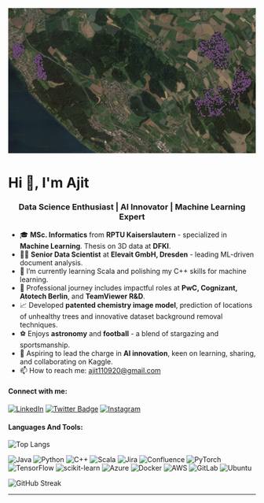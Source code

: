 
<img src="https://github.com/ajits-github/ajits-github/blob/10df30c4a023d6f6d05ef691bb801b0825f1c858/Geopoints_png_jpeg.PNG" alt="GeoData Analysis" title="Predicition of unhealthy trees" width="800"/>

# Hi 👋, I'm Ajit

<h3 align="center">Data Science Enthusiast | AI Innovator | Machine Learning Expert </h3>

- 🎓 **MSc. Informatics** from **RPTU Kaiserslautern** - specialized in **Machine Learning**. Thesis on 3D data at **DFKI**.
- 👨‍💼 **Senior Data Scientist** at **Elevait GmbH, Dresden** - leading ML-driven document analysis.
- 🌱 I’m currently learning Scala and polishing my C++ skills for machine learning.
- 🏢 Professional journey includes impactful roles at **PwC, Cognizant, Atotech Berlin**, and **TeamViewer R&D**.
- 📈 Developed **patented chemistry image model**, prediction of locations of unhealthy trees and innovative dataset background removal techniques.
- ⚽ Enjoys **astronomy** and **football** - a blend of stargazing and sportsmanship.
- 🎯 Aspiring to lead the charge in **AI innovation**, keen on learning, sharing, and collaborating on Kaggle.
- 📫 How to reach me: ajit110920@gmail.com

#### Connect with me:
[![LinkedIn](https://img.shields.io/badge/LinkedIn-0077B5?style=for-the-badge&logo=linkedin&logoColor=white)](https://www.linkedin.com/in/ajit-kumar-ak)
[![Twitter Badge](https://img.shields.io/badge/X-000000?style=for-the-badge&logo=x&logoColor=white)](https://twitter.com/ajit_kumar_ak)
[![Instagram](https://img.shields.io/badge/Instagram-E4405F?style=for-the-badge&logo=instagram&logoColor=white)](https://www.instagram.com/kajit_ak)


#### Languages And Tools:
![Top Langs](https://github-readme-stats.vercel.app/api/top-langs/?username=ajits-github&layout=compact)

![Java](https://img.shields.io/badge/Java-%23ED8B00.svg?style=flat-square&logo=java&logoColor=white)
![Python](https://img.shields.io/badge/Python-%233776AB.svg?style=flat-square&logo=python&logoColor=white)
![C++](https://img.shields.io/badge/C++-%2300599C.svg?style=flat-square&logo=c%2B%2B&logoColor=white)
![Scala](https://img.shields.io/badge/Scala-%23DC322F.svg?style=flat-square&logo=scala&logoColor=white)
![Jira](https://img.shields.io/badge/Jira-%230A0FFF.svg?style=flat-square&logo=jira&logoColor=white)
![Confluence](https://img.shields.io/badge/Confluence-%23172B4D.svg?style=flat-square&logo=confluence&logoColor=white)
![PyTorch](https://img.shields.io/badge/PyTorch-%23EE4C2C.svg?style=flat-square&logo=pytorch&logoColor=white)
![TensorFlow](https://img.shields.io/badge/TensorFlow-%23FF6F00.svg?style=flat-square&logo=tensorflow&logoColor=white)
![scikit-learn](https://img.shields.io/badge/scikitlearn-%23F7931E.svg?style=flat-square&logo=scikit-learn&logoColor=white)
![Azure](https://img.shields.io/badge/Azure-%230072C6.svg?style=flat-square&logo=microsoftazure&logoColor=white)
![Docker](https://img.shields.io/badge/Docker-%232496ED.svg?style=flat-square&logo=docker&logoColor=white)
![AWS](https://img.shields.io/badge/AWS-%23232F3E.svg?style=flat-square&logo=amazonaws&logoColor=white)
![GitLab](https://img.shields.io/badge/GitLab-%23FCA121.svg?style=flat-square&logo=gitlab&logoColor=white)
![Ubuntu](https://img.shields.io/badge/Ubuntu-%23E95420.svg?style=flat-square&logo=ubuntu&logoColor=white)

![GitHub Streak](https://github-readme-streak-stats.herokuapp.com/?user=ajits-github)

---

